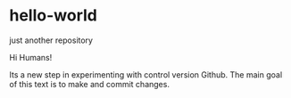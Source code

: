 # hello-world
just another repository

Hi Humans!

Its a new step in experimenting with control version Github. The main goal of this text is to make and commit changes.
